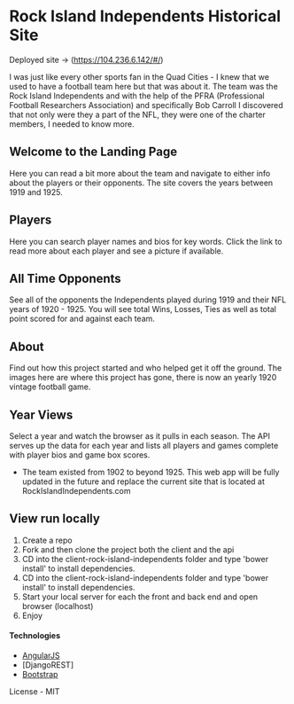 # Rock Island Independents Historical Site

Deployed site -> (https://104.236.6.142/#/)

I was just like every other sports fan in the Quad Cities - I knew that we used to have a football team here but that was about it.
The team was the Rock Island Independents and with the help of the PFRA (Professional Football Researchers Association) and specifically Bob Carroll I discovered that not only were they a part of the NFL, they were one of the charter members, I needed to know more.

## Welcome to the Landing Page

Here you can read a bit more about the team and navigate to either info about the players or their opponents. The site covers the years between 1919 and 1925.

## Players

Here you can search player names and bios for key words. Click the link to read more about each player and see a picture if available.


## All Time Opponents

See all of the opponents the Independents played during 1919 and their NFL years of 1920 - 1925. You will see total Wins, Losses, Ties as well as total point scored for and against each team.


## About

Find out how this project started and who helped get it off the ground. The images here are where this project has gone, there is now an yearly 1920 vintage football game.

## Year Views

Select a year and watch the browser as it pulls in each season. The API serves up the data for each year and lists all players and games complete with player bios and game box scores.

* The team existed from 1902 to beyond 1925. This web app will be fully updated in the future and replace the current site that is located at RockIslandIndependents.com

## View run locally
1. Create a repo
2. Fork and then clone the project both the client and the api
3. CD into the client-rock-island-independents folder and type 'bower install' to install dependencies.
4. CD into the client-rock-island-independents folder and type 'bower install' to install dependencies.
5. Start your local server for each the front and back end and open browser (localhost)
6. Enjoy

#### Technologies
  - [AngularJS]
  - [DjangoREST]
  - [Bootstrap]


License - MIT


  [AngularJS]: <http://angularjs.org>
  [Django]: <http://www.django-rest-framework.org/>
  [Bootstrap]: <http://getbootstrap.com>